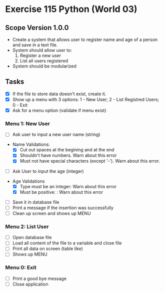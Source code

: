# Exercise 115 Python (World 03)

## Scope Version 1.0.0

- Create a system that allows user to register name and age of a person and save in a text file.
- System should allow user to:
  1. Register a new user
  2. List all users registered
- System should be modularized

## Tasks

- [x] If the file to store data doesn't exist, create it.
- [x] Show up a menu with 3 options: 1 - New User; 2 - List Registred Users; 0 - Exit
- [x] Ask for a menu option (validate if menu exist)

### Menu 1: New User

- [ ] Ask user to input a new user name (string)
- Name Validations:
  - [x] Cut out spaces at the begining and at the end
  - [x] Shouldn't have numbers. Warn about this error
  - [x] Must not have special characters (except '-'). Warn about this error.
- [ ] Ask User to input the age (integer)
- Age Validations
  - [x] Type must be an integer: Warn about this error
  - [X] Must be positive: : Warn about this error
- [ ] Save it in database file
- [ ] Print a message if the insertion was successfully
- [ ] Clean up screen and shows up MENU

### Menu 2: List User

- [ ] Open database file
- [ ] Load all content of the file to a variable and close file
- [ ] Print all data on screen (table like)
- [ ] Shows up MENU

### Menu 0: Exit

- [ ] Print a good bye message
- [ ] Close application
